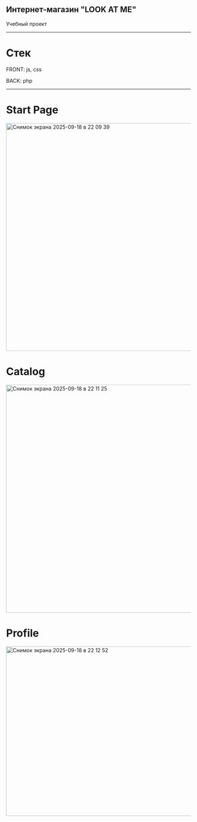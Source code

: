 ## Интернет-магазин "LOOK AT ME"

Учебный проект

---

# Стек 
  FRONT: js, css 
  
  BACK: php

---

# Start Page 

<img width="822" height="621" alt="Снимок экрана 2025-09-18 в 22 09 39" src="https://github.com/user-attachments/assets/aff2c3ee-2587-4b59-b92c-a8c885d918e4" />

# Catalog

<img width="822" height="621" alt="Снимок экрана 2025-09-18 в 22 11 25" src="https://github.com/user-attachments/assets/3702f73e-d0e9-44b0-86ac-8cd2c77e4f48" />

# Profile 

<img width="822" height="462" alt="Снимок экрана 2025-09-18 в 22 12 52" src="https://github.com/user-attachments/assets/34a6df2d-472f-4f61-b55c-03ba70788b33" />
